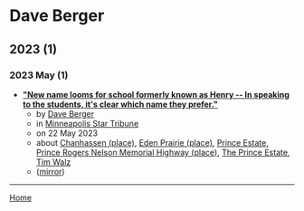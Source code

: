# Dave Berger

## 2023 (1)

### 2023 May (1)

 - [**"New name looms for school formerly known as Henry -- In speaking to the students, it's clear which name they prefer."**](https://www.startribune.com/new-name-looms-for-school-formerly-known-as-henry/600276941/)
    - by [Dave Berger](../../authors/dave-berger/index.md)
    - in [Minneapolis Star Tribune](../../publications/k-o/minneapolis-star-tribune/index.md)
    - on 22 May 2023
    - about [Chanhassen (place)](../../topics/place/chanhassen/index.md), [Eden Prairie (place)](../../topics/place/eden-prairie/index.md), [Prince Estate](../../topics/prince-estate/index.md), [Prince Rogers Nelson Memorial Highway (place)](../../topics/place/prince-rogers-nelson-memorial-highway/index.md), [The Prince Estate](../../topics/the-prince-estate/index.md), [Tim Walz](../../topics/tim-walz/index.md)
    - ([mirror](https://web.archive.org/web/*/https://www.startribune.com/new-name-looms-for-school-formerly-known-as-henry/600276941/))

----

[Home](../index.md)

